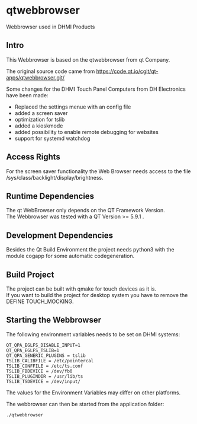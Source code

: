 # qtwebbrowser
Webbrowser used in DHMI Products

## Intro
This Webbrowser is based on the qtwebbrowser from qt Company.

The original source code came from https://code.qt.io/cgit/qt-apps/qtwebbrowser.git/

Some changes for the DHMI Touch Panel Computers from DH Electronics have been made:
  * Replaced the settings menue with an config file
  * added a screen saver
  * optimization for tslib
  * added a kioskmode
  * added possibility to enable remote debugging for websites
  * support for systemd watchdog

## Access Rights
For the screen saver functionality the Web Browser needs access to the file /sys/class/backlight/display/brightness.

## Runtime Dependencies
The qt WebBrowser only depends on the QT Framework Version.  
The Webbrowser was tested with a QT Version >= 5.9.1 .

## Development Dependencies
Besides the Qt Build Environment the project needs python3 with the module cogapp for some automatic codegeneration.

## Build Project
The project can be built with qmake for touch devices as it is.  
If you want to build the project for desktop system you have to remove the DEFINE TOUCH_MOCKING.

## Starting the Webbrowser
The following environment variables needs to be set on DHMI systems:

```console
QT_QPA_EGLFS_DISABLE_INPUT=1  
QT_QPA_EGLFS_TSLIB=1  
QT_QPA_GENERIC_PLUGINS = tslib  
TSLIB_CALIBFILE = /etc/pointercal  
TSLIB_CONFFILE = /etc/ts.conf  
TSLIB_FBDEVICE = /dev/fb0  
TSLIB_PLUGINDIR = /usr/lib/ts  
TSLIB_TSDEVICE = /dev/input/
```

The values for the Environment Variables may differ on other platforms.

The webbrowser can then be started from the application folder:
```console
./qtwebbrowser
```

